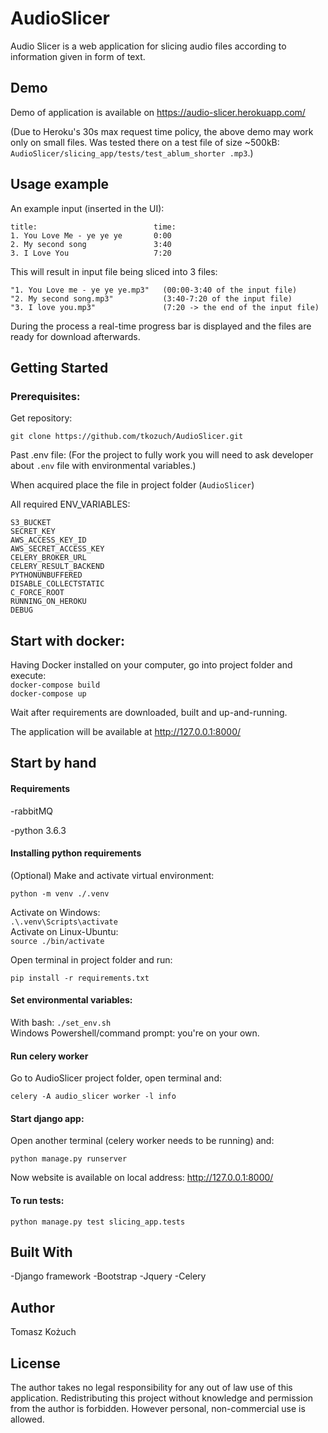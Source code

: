 # AudioSlicer

Audio Slicer is a web application for slicing audio files according to information given in 
form of text.

## Demo

Demo of application is available on https://audio-slicer.herokuapp.com/ 

(Due to Heroku's 30s max request time policy, the above demo may work only on small files. 
Was tested there on a test file of size ~500kB: `AudioSlicer/slicing_app/tests/test_ablum_shorter
.mp3`.)

## Usage example

An example input (inserted in the UI):
```
title:                          time:
1. You Love Me - ye ye ye       0:00
2. My second song               3:40
3. I Love You                   7:20
```

This will result in input file being sliced into 3 files:
```
"1. You Love me - ye ye ye.mp3"   (00:00-3:40 of the input file)
"2. My second song.mp3"           (3:40-7:20 of the input file)
"3. I love you.mp3"               (7:20 -> the end of the input file)
```

During the process a real-time progress bar is displayed and the files are ready for download afterwards.

## Getting Started

### Prerequisites:

Get repository:

`git clone https://github.com/tkozuch/AudioSlicer.git`

Past .env file:
(For the project to fully work you will need to ask developer about `.env` file with environmental variables.)

When acquired place the file in project folder (`AudioSlicer`)

All required ENV_VARIABLES:
```
S3_BUCKET
SECRET_KEY
AWS_ACCESS_KEY_ID
AWS_SECRET_ACCESS_KEY
CELERY_BROKER_URL
CELERY_RESULT_BACKEND
PYTHONUNBUFFERED
DISABLE_COLLECTSTATIC
C_FORCE_ROOT
RUNNING_ON_HEROKU
DEBUG
```

## Start with docker:

Having Docker installed on your computer, go into project folder and execute:
<br>`docker-compose build`
<br>`docker-compose up`

Wait after requirements are downloaded, built and up-and-running.

The application will be available at http://127.0.0.1:8000/


## Start by hand

#### Requirements
-rabbitMQ

-python 3.6.3

#### Installing python requirements

(Optional) Make and activate virtual environment:

`python -m venv ./.venv`

Activate on Windows:
<br>`.\.venv\Scripts\activate`
<br>Activate on Linux-Ubuntu:
<br>`source ./bin/activate`

Open terminal in project folder and run:

```
pip install -r requirements.txt
```

#### Set environmental variables:

With bash: `./set_env.sh`<br>
Windows Powershell/command prompt: you're on your own.

#### Run celery worker

Go to AudioSlicer project folder, open terminal and:
```
celery -A audio_slicer worker -l info
```


#### Start django app:

Open another terminal (celery worker needs to be running) and:

```
python manage.py runserver
```

Now website is available on local address: http://127.0.0.1:8000/


#### To run tests:

`python manage.py test slicing_app.tests`

## Built With
-Django framework
-Bootstrap
-Jquery
-Celery

## Author

Tomasz Kożuch

## License

The author takes no legal responsibility for any out of law use of this application.
Redistributing this project without knowledge and permission from the author is forbidden. However personal, non-commercial use is allowed.
